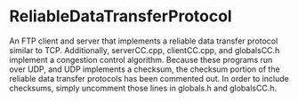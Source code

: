 # ReliableDataTransferProtocol
An FTP client and server that implements a reliable data transfer protocol similar to TCP. Additionally, serverCC.cpp, clientCC.cpp, and globalsCC.h implement a congestion control algorithm. Because these programs run over UDP, and UDP implements a checksum, the checksum portion of the reliable data transfer protocols has been commented out. In order to include checksums, simply uncomment those lines in globals.h and globalsCC.h.

